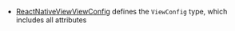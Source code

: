 * [ReactNativeViewViewConfig](https://github.com/facebook/react-native/blob/0f4f91766339f2cf4189446d7d575493d33b4009/Libraries/Components/View/ReactNativeViewViewConfig.js) defines the `ViewConfig` type, which includes all attributes
